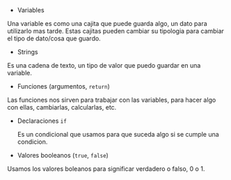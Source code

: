 * Variables

Una variable es como una cajita que puede guarda algo, un dato para utilizarlo mas tarde. Estas cajitas pueden cambiar su tipologia para cambiar el tipo de dato/cosa que guardo. 

* Strings

Es una cadena de texto, un tipo de valor que puedo guardar en una variable.


* Funciones (argumentos, `return`)

Las funciones nos sirven para trabajar con las variables, para hacer algo con ellas, cambiarlas, calcularlas, etc. 

* Declaraciones `if`

	Es un condicional que usamos para que suceda algo si se cumple una condicion. 

* Valores booleanos (`true`, `false`)

Usamos los valores boleanos para significar verdadero o falso, 0 o 1.
